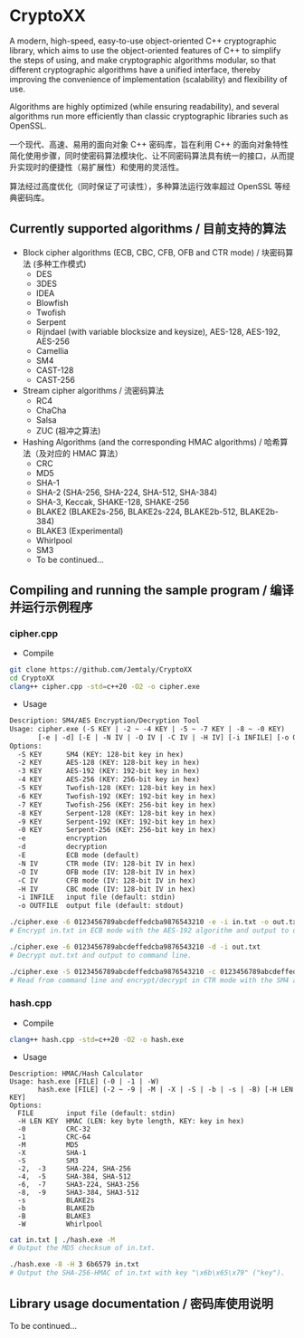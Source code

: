 # CryptoXX

A modern, high-speed, easy-to-use object-oriented C++ cryptographic library, which aims to use the object-oriented features of C++ to simplify the steps of using, and make cryptographic algorithms modular, so that different cryptographic algorithms have a unified interface, thereby improving the convenience of implementation (scalability) and flexibility of use.

Algorithms are highly optimized (while ensuring readability), and several algorithms run more efficiently than classic cryptographic libraries such as OpenSSL.

一个现代、高速、易用的面向对象 C++ 密码库，旨在利用 C++ 的面向对象特性简化使用步骤，同时使密码算法模块化、让不同密码算法具有统一的接口，从而提升实现时的便捷性（易扩展性）和使用的灵活性。

算法经过高度优化（同时保证了可读性），多种算法运行效率超过 OpenSSL 等经典密码库。

## Currently supported algorithms / 目前支持的算法

- Block cipher algorithms (ECB, CBC, CFB, OFB and CTR mode) / 块密码算法 (多种工作模式)
  - DES
  - 3DES
  - IDEA
  - Blowfish
  - Twofish
  - Serpent
  - Rijndael (with variable blocksize and keysize), AES-128, AES-192, AES-256
  - Camellia
  - SM4
  - CAST-128
  - CAST-256
- Stream cipher algorithms / 流密码算法
  - RC4
  - ChaCha
  - Salsa
  - ZUC (祖冲之算法)
- Hashing Algorithms (and the corresponding HMAC algorithms) / 哈希算法（及对应的 HMAC 算法）
  - CRC
  - MD5
  - SHA-1
  - SHA-2 (SHA-256, SHA-224, SHA-512, SHA-384)
  - SHA-3, Keccak, SHAKE-128, SHAKE-256
  - BLAKE2 (BLAKE2s-256, BLAKE2s-224, BLAKE2b-512, BLAKE2b-384)
  - BLAKE3 (Experimental)
  - Whirlpool
  - SM3
  - To be continued...

## Compiling and running the sample program / 编译并运行示例程序

### cipher.cpp

- Compile

```sh
git clone https://github.com/Jemtaly/CryptoXX
cd CryptoXX
clang++ cipher.cpp -std=c++20 -O2 -o cipher.exe
```

- Usage

```txt
Description: SM4/AES Encryption/Decryption Tool
Usage: cipher.exe (-S KEY | -2 ~ -4 KEY | -5 ~ -7 KEY | -8 ~ -0 KEY)
       [-e | -d] [-E | -N IV | -O IV | -C IV | -H IV] [-i INFILE] [-o OUTFILE]
Options:
  -S KEY      SM4 (KEY: 128-bit key in hex)
  -2 KEY      AES-128 (KEY: 128-bit key in hex)
  -3 KEY      AES-192 (KEY: 192-bit key in hex)
  -4 KEY      AES-256 (KEY: 256-bit key in hex)
  -5 KEY      Twofish-128 (KEY: 128-bit key in hex)
  -6 KEY      Twofish-192 (KEY: 192-bit key in hex)
  -7 KEY      Twofish-256 (KEY: 256-bit key in hex)
  -8 KEY      Serpent-128 (KEY: 128-bit key in hex)
  -9 KEY      Serpent-192 (KEY: 192-bit key in hex)
  -0 KEY      Serpent-256 (KEY: 256-bit key in hex)
  -e          encryption
  -d          decryption
  -E          ECB mode (default)
  -N IV       CTR mode (IV: 128-bit IV in hex)
  -O IV       OFB mode (IV: 128-bit IV in hex)
  -C IV       CFB mode (IV: 128-bit IV in hex)
  -H IV       CBC mode (IV: 128-bit IV in hex)
  -i INFILE   input file (default: stdin)
  -o OUTFILE  output file (default: stdout)
```

```sh
./cipher.exe -6 0123456789abcdeffedcba9876543210 -e -i in.txt -o out.txt
# Encrypt in.txt in ECB mode with the AES-192 algorithm and output to out.txt.

./cipher.exe -6 0123456789abcdeffedcba9876543210 -d -i out.txt
# Decrypt out.txt and output to command line.

./cipher.exe -S 0123456789abcdeffedcba9876543210 -c 0123456789abcdeffedcba9876543210 -o out.txt
# Read from command line and encrypt/decrypt in CTR mode with the SM4 algorithm.
```

### hash.cpp

- Compile

```sh
clang++ hash.cpp -std=c++20 -O2 -o hash.exe
```

- Usage

```
Description: HMAC/Hash Calculator
Usage: hash.exe [FILE] (-0 | -1 | -W)
       hash.exe [FILE] (-2 ~ -9 | -M | -X | -S | -b | -s | -B) [-H LEN KEY]
Options:
  FILE        input file (default: stdin)
  -H LEN KEY  HMAC (LEN: key byte length, KEY: key in hex)
  -0          CRC-32
  -1          CRC-64
  -M          MD5
  -X          SHA-1
  -S          SM3
  -2,  -3     SHA-224, SHA-256
  -4,  -5     SHA-384, SHA-512
  -6,  -7     SHA3-224, SHA3-256
  -8,  -9     SHA3-384, SHA3-512
  -s          BLAKE2s
  -b          BLAKE2b
  -B          BLAKE3
  -W          Whirlpool
```

```sh
cat in.txt | ./hash.exe -M
# Output the MD5 checksum of in.txt.

./hash.exe -8 -H 3 6b6579 in.txt
# Output the SHA-256-HMAC of in.txt with key "\x6b\x65\x79" ("key").
```

## Library usage documentation / 密码库使用说明

To be continued...
